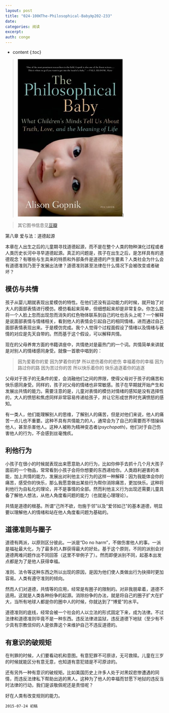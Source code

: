 ```yaml
---
layout: post
title: "024-100《The-Philosophical-Baby》p202-233"
date:
categories: 阅读
excerpt:
auth: conge
---
```

* content
{:toc}

> ![The philosophical baby 封面](/assets/images/阅读/118382-dbbc7b134fe7047a.jpg))

> 其它图书信息见[豆瓣](http://book.douban.com/subject/5931067/)
 
第八章 爱与法：道德起源

本章在人出生之后的儿童期寻找道德起源，而不是在整个人类的物种演化过程或者人类历史长河中寻早道德起源。真正的问题是，孩子在出生之后，是怎样具有的道德观念？有哪些与生具来的特质和外部条件是道德的产生要素？人类社会为什么会有道德准则乃至于发展出法律？道德准则甚至法律在什么情况下会被改变或者破坏？

## 模仿与共情

孩子从婴儿期就表现出爱模仿的特性。在他们还没有运动能力的时候，就开始了对大人的面部表情进行模仿。模仿看起来简单，但细想起来却是非常复杂。你怎么能将一个人脸上忽而出现忽而消失的红色物体联系到自己的吐也舌头上呢？一个解释是说面部表情与情绪相关，看到他人的表情会引起自己的相同情绪，进而通过自己面部表情表现出来。于是模仿完成。我个人觉得个过程面假设了情绪以及情绪与表情的对应是先天自带的。然而基于这个假设，可以解释共情。

现在的父母养育方面的书籍讲座中，共情绝对是最热门的一个词。共情简单来讲就是对别人的情绪感同身受。就像一首歌中唱到的：

> 因为爱着你的爱
> 因为梦着你的梦
> 所以悲伤着你的悲伤
> 幸福着你的幸福
> 因为路过你的路
> 因为苦过你的苦
> 所以快乐着你的
> 快乐追逐着你的追逐

父母对于孩子的无条件的爱，会消融他们之间的界限，使得父母对于孩子的痛苦和快乐感同身受。同样的，孩子对父母的情绪也非常敏感。孩子在早期就开始产生和发展出共情的能力。需要注意的是，儿童对表情的模仿对情绪的感知是没有选择性的，大人的愤怒和焦虑同样非常容易传递给孩子，并让它形成世界时充满愤怒的感知。

有一类人，他们能理解别人的思维，了解别人的痛苦，但是对他们来说，他人的痛苦一点儿也不重要。这种不具有共情能力的人，通常会为了自己的需要而不惜操纵他人，甚至杀害他人。这种人被称为精神变态者(*psychopath*)，他们对于自己伤害他人的行为，不会感到丝毫愧疚。

## 利他行为

小孩子在很小的时候就表现出来愿意助人的行为，比如你伸手去抓十几个月大孩子面前的一个物品，常常看到小孩子会将你想要的东西递给你。人类趋利避害的本能，加上共情的能力，发展出对利他主义行为的这样一种解释：因为我能体会你的痛苦，感受你的快乐，那么我愿意做出某些行为帮你消除痛苦，更加快乐。这种将利他行为自私化的理论，并不是事情的全部。然而利他主义行为出现还需要儿童具备了解他人想法，从他人角度看问题的能力（也就是心理理论）。

共情是道德的根基。所谓“己所不欲，勿施于邻”以及“爱邻如己”的基本道德，明显要以理解他人的情绪和站在他人角度看问题为基础的。

## 道德准则与圈子

道德有两派，以原则区分彼此。一派是“Do no harm”，不做伤害他人的事。一派是福祉最大化，为了最多的人群获得最大的好处。基于这个原则，不同的派别会对道德两难问题作出不同回答（这里不举例子了）。然而即便派别不同，起基本出发点都是为了是他人获得幸福。

准则、法令等这种东西之所以出现的原因，是因为他们使人类做出行为抉择时更加容易。人类有遵守准则的倾向。

然而人们对道德，共情等的应用，经常是有圈子的限制的。对非我朋辈着，道德不适用。这就是人类各种纷争的起源。消除纷争的办法，就是将自己的圈子扩大在扩大，当所有地球人都是你的圈中人的时候，你就达到了“博爱”的水平。

道德准则的底线，经常会被一个社会的人以立法的形式固定下来，成为法律。不过法律和道德准则毕竟不是一种东西。违反法律进监狱，违反道德下地狱（至少有不少具有宗教信仰的人是依靠这个来维护自己不违反道德的。

## 有意识的破规矩

在判罪的时候，人们要看动机和意图。有意犯罪不可原谅，无可救赎。儿童在三岁的时候就能区分有意无意，也知道有意犯错是不可原谅的。

还有另外一种有意识的破规矩。比如美国历史上许多人处于对黑奴悲惨遭遇的同情，而违反法律私下帮助出逃的黑人。这种为了他人的幸福而甘愿下地狱的违反当时法律的行动，我们是该敬佩呢还是责怪呢？

好在人类有改变规则的能力。

```
2015-07-24 初稿
```
